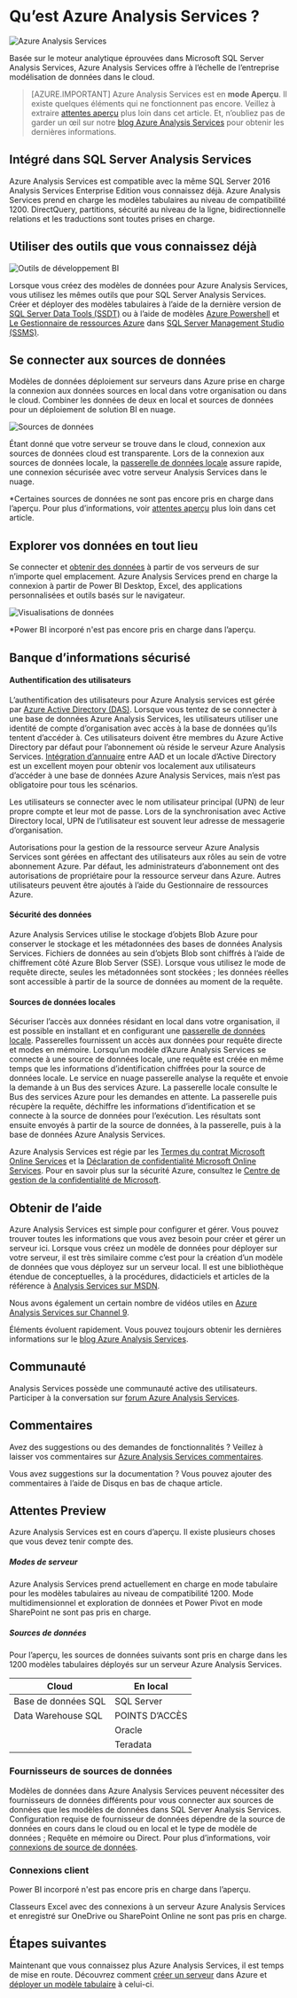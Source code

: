 <properties
   pageTitle="Qu’est Azure Analysis Services | Microsoft Azure"
   description="Obtenir la vue d’ensemble d’Analysis Services dans Azure."
   services="analysis-services"
   documentationCenter=""
   authors="minewiskan"
   manager="erikre"
   editor=""
   tags=""/>
<tags
   ms.service="analysis-services"
   ms.devlang="NA"
   ms.topic="article"
   ms.tgt_pltfrm="NA"
   ms.workload="na"
   ms.date="10/25/2016"
   ms.author="owend"/>

# <a name="what-is-azure-analysis-services"></a>Qu’est Azure Analysis Services ?
![Azure Analysis Services](./media/analysis-services-overview/aas-overview-aas-icon.png)

Basée sur le moteur analytique éprouvées dans Microsoft SQL Server Analysis Services, Azure Analysis Services offre à l’échelle de l’entreprise modélisation de données dans le cloud.

> [AZURE.IMPORTANT] Azure Analysis Services est en **mode Aperçu**. Il existe quelques éléments qui ne fonctionnent pas encore. Veillez à extraire [attentes aperçu](#preview-expectations) plus loin dans cet article. Et, n’oubliez pas de garder un œil sur notre [blog Azure Analysis Services](https://go.microsoft.com/fwlink/?linkid=830920) pour obtenir les dernières informations.

## <a name="built-on-sql-server-analysis-services"></a>Intégré dans SQL Server Analysis Services
Azure Analysis Services est compatible avec la même SQL Server 2016 Analysis Services Enterprise Edition vous connaissez déjà. Azure Analysis Services prend en charge les modèles tabulaires au niveau de compatibilité 1200. DirectQuery, partitions, sécurité au niveau de la ligne, bidirectionnelle relations et les traductions sont toutes prises en charge.

## <a name="use-the-tools-you-already-know"></a>Utiliser des outils que vous connaissez déjà
![Outils de développement BI](./media/analysis-services-overview/aas-overview-dev-tools.png)

Lorsque vous créez des modèles de données pour Azure Analysis Services, vous utilisez les mêmes outils que pour SQL Server Analysis Services. Créer et déployer des modèles tabulaires à l’aide de la dernière version de [SQL Server Data Tools (SSDT)](https://msdn.microsoft.com/library/mt204009.aspx) ou à l’aide de modèles [Azure Powershell](../powershell-install-configure.md) et [Le Gestionnaire de ressources Azure](../azure-resource-manager/resource-group-overview.md) dans [SQL Server Management Studio (SSMS)](https://msdn.microsoft.com/library/mt238290.aspx).

## <a name="connect-to-data-sources"></a>Se connecter aux sources de données
Modèles de données déploiement sur serveurs dans Azure prise en charge la connexion aux données sources en local dans votre organisation ou dans le cloud. Combiner les données de deux en local et sources de données pour un déploiement de solution BI en nuage.

![Sources de données](./media/analysis-services-overview/aas-overview-data-sources.png)

Étant donné que votre serveur se trouve dans le cloud, connexion aux sources de données cloud est transparente. Lors de la connexion aux sources de données locale, la [passerelle de données locale](analysis-services-gateway.md) assure rapide, une connexion sécurisée avec votre serveur Analysis Services dans le nuage.  

 \*Certaines sources de données ne sont pas encore pris en charge dans l’aperçu. Pour plus d’informations, voir [attentes aperçu](#preview-expectations) plus loin dans cet article.

## <a name="explore-your-data-from-anywhere"></a>Explorer vos données en tout lieu
Se connecter et [obtenir des données](analysis-services-connect.md) à partir de vos serveurs de sur n’importe quel emplacement. Azure Analysis Services prend en charge la connexion à partir de Power BI Desktop, Excel, des applications personnalisées et outils basés sur le navigateur.

![Visualisations de données](./media/analysis-services-overview/aas-overview-visualization.png)

 \*Power BI incorporé n'est pas encore pris en charge dans l’aperçu.

## <a name="secure"></a>Banque d’informations sécurisé

#### <a name="user-authentication"></a>Authentification des utilisateurs
L’authentification des utilisateurs pour Azure Analysis services est gérée par [Azure Active Directory (DAS)](../active-directory/active-directory-whatis.md). Lorsque vous tentez de se connecter à une base de données Azure Analysis Services, les utilisateurs utiliser une identité de compte d’organisation avec accès à la base de données qu’ils tentent d’accéder à. Ces utilisateurs doivent être membres du Azure Active Directory par défaut pour l’abonnement où réside le serveur Azure Analysis Services. [Intégration d’annuaire](https://technet.microsoft.com/library/jj573653.aspx) entre AAD et un locale d’Active Directory est un excellent moyen pour obtenir vos localement aux utilisateurs d’accéder à une base de données Azure Analysis Services, mais n’est pas obligatoire pour tous les scénarios.

Les utilisateurs se connecter avec le nom utilisateur principal (UPN) de leur propre compte et leur mot de passe. Lors de la synchronisation avec Active Directory local, UPN de l’utilisateur est souvent leur adresse de messagerie d’organisation.

Autorisations pour la gestion de la ressource serveur Azure Analysis Services sont gérées en affectant des utilisateurs aux rôles au sein de votre abonnement Azure. Par défaut, les administrateurs d’abonnement ont des autorisations de propriétaire pour la ressource serveur dans Azure. Autres utilisateurs peuvent être ajoutés à l’aide du Gestionnaire de ressources Azure.

#### <a name="data-security"></a>Sécurité des données
Azure Analysis Services utilise le stockage d’objets Blob Azure pour conserver le stockage et les métadonnées des bases de données Analysis Services. Fichiers de données au sein d’objets Blob sont chiffrés à l’aide de chiffrement côté Azure Blob Server (SSE). Lorsque vous utilisez le mode de requête directe, seules les métadonnées sont stockées ; les données réelles sont accessible à partir de la source de données au moment de la requête.

#### <a name="on-premises-data-sources"></a>Sources de données locales
Sécuriser l’accès aux données résidant en local dans votre organisation, il est possible en installant et en configurant une [passerelle de données locale](analysis-services-gateway.md). Passerelles fournissent un accès aux données pour requête directe et modes en mémoire. Lorsqu’un modèle d’Azure Analysis Services se connecte à une source de données locale, une requête est créée en même temps que les informations d’identification chiffrées pour la source de données locale. Le service en nuage passerelle analyse la requête et envoie la demande à un Bus des services Azure. La passerelle locale consulte le Bus des services Azure pour les demandes en attente. La passerelle puis récupère la requête, déchiffre les informations d’identification et se connecte à la source de données pour l’exécution. Les résultats sont ensuite envoyés à partir de la source de données, à la passerelle, puis à la base de données Azure Analysis Services.

Azure Analysis Services est régie par les [Termes du contrat Microsoft Online Services](http://www.microsoftvolumelicensing.com/DocumentSearch.aspx?Mode=3&DocumentTypeId=31) et la [Déclaration de confidentialité Microsoft Online Services](https://www.microsoft.com/privacystatement/OnlineServices/Default.aspx).
Pour en savoir plus sur la sécurité Azure, consultez le [Centre de gestion de la confidentialité de Microsoft](https://www.microsoft.com/trustcenter/Security/AzureSecurity).

## <a name="get-help"></a>Obtenir de l’aide
Azure Analysis Services est simple pour configurer et gérer. Vous pouvez trouver toutes les informations que vous avez besoin pour créer et gérer un serveur ici. Lorsque vous créez un modèle de données pour déployer sur votre serveur, il est très similaire comme c’est pour la création d’un modèle de données que vous déployez sur un serveur local. Il est une bibliothèque étendue de conceptuelles, à la procédures, didacticiels et articles de la référence à [Analysis Services sur MSDN](https://msdn.microsoft.com/library/bb522607.aspx).

Nous avons également un certain nombre de vidéos utiles en [Azure Analysis Services sur Channel 9](https://channel9.msdn.com/series/Azure-Analysis-Services).

Éléments évoluent rapidement. Vous pouvez toujours obtenir les dernières informations sur le [blog Azure Analysis Services](https://go.microsoft.com/fwlink/?linkid=830920).

## <a name="community"></a>Communauté
Analysis Services possède une communauté active des utilisateurs. Participer à la conversation sur [forum Azure Analysis Services](https://aka.ms/azureanalysisservicesforum).

## <a name="feedback"></a>Commentaires
Avez des suggestions ou des demandes de fonctionnalités ? Veillez à laisser vos commentaires sur [Azure Analysis Services commentaires](https://aka.ms/azureanalysisservicesfeedback).

Vous avez suggestions sur la documentation ? Vous pouvez ajouter des commentaires à l’aide de Disqus en bas de chaque article.

## <a name="preview-expectations"></a>Attentes Preview
Azure Analysis Services est en cours d’aperçu. Il existe plusieurs choses que vous devez tenir compte des.

##### <a name="server-modes"></a>Modes de serveur
Azure Analysis Services prend actuellement en charge en mode tabulaire pour les modèles tabulaires au niveau de compatibilité 1200. Mode multidimensionnel et exploration de données et Power Pivot en mode SharePoint ne sont pas pris en charge.

##### <a name="data-sources"></a>Sources de données
Pour l’aperçu, les sources de données suivants sont pris en charge dans les 1200 modèles tabulaires déployés sur un serveur Azure Analysis Services.

| **Cloud** | **En local** |
|--------------|------------|
| Base de données SQL | SQL Server |
| Data Warehouse SQL | POINTS D’ACCÈS |
|      | Oracle |
|       | Teradata |


### <a name="data-source-providers"></a>Fournisseurs de sources de données
Modèles de données dans Azure Analysis Services peuvent nécessiter des fournisseurs de données différents pour vous connecter aux sources de données que les modèles de données dans SQL Server Analysis Services. Configuration requise de fournisseur de données dépendre de la source de données en cours dans le cloud ou en local et le type de modèle de données ; Requête en mémoire ou Direct. Pour plus d’informations, voir [connexions de source de données](analysis-services-datasource.md).


### <a name="client-connections"></a>Connexions client
Power BI incorporé n'est pas encore pris en charge dans l’aperçu.

Classeurs Excel avec des connexions à un serveur Azure Analysis Services et enregistré sur OneDrive ou SharePoint Online ne sont pas pris en charge.



## <a name="next-steps"></a>Étapes suivantes
Maintenant que vous connaissez plus Azure Analysis Services, il est temps de mise en route. Découvrez comment [créer un serveur](analysis-services-create-server.md) dans Azure et [déployer un modèle tabulaire](analysis-services-deploy.md) à celui-ci.
